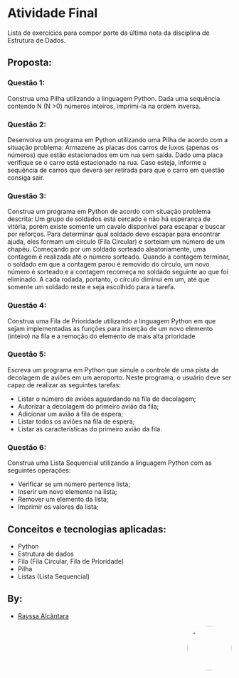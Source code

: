# Atividade Final
Lista de exercícios para compor parte da última nota da disciplina de Estrutura de Dados.

## Proposta:
### Questão 1:
Construa uma Pilha utilizando a linguagem Python. Dada uma sequência contendo N (N >0) números inteiros, imprimi-la na ordem inversa.

### Questão 2:
Desenvolva um programa em Python utilizando uma Pilha de acordo com a situação problema: Armazene as placas dos carros de luxos (apenas os números) que estão estacionados em um rua sem saída. Dado uma placa verifique se o carro está estacionado na rua. Caso esteja, informe a sequência de carros que deverá ser retirada para que o carro em questão consiga sair.

### Questão 3:
Construa um programa em Python de acordo com situação problema descrita: Um grupo de soldados está cercado e não há esperança de vitória, porém existe somente um cavalo disponível para escapar e buscar por reforços. Para determinar qual soldado deve escapar para encontrar ajuda, eles formam um círculo (Fila Circular) e sorteiam um número de um chapéu. Começando por um soldado sorteado aleatoriamente, uma contagem é realizada até o número sorteado. Quando a contagem terminar, o soldado em que a contagem parou é removido do círculo, um novo número é sorteado e a contagem recomeça no soldado seguinte ao que foi eliminado. A cada rodada, portanto, o círculo diminui em um, até que somente um soldado reste e seja escolhido para a tarefa.

### Questão 4:
Construa uma Fila de Prioridade utilizando a linguagem Python em que sejam implementadas as funções para inserção de um novo elemento (inteiro) na fila e a remoção do elemento de mais alta prioridade 

### Questão 5:
Escreva um programa em Python que simule o controle de uma pista de decolagem de aviões em um aeroporto. Neste programa, o usuário deve ser capaz de realizar as seguintes tarefas: 
- Listar o número de aviões aguardando na fila de decolagem;
- Autorizar a decolagem do primeiro avião da fila;
- Adicionar um avião à fila de espera;
- Listar todos os aviões na fila de espera;
- Listar as características do primeiro avião da fila.

### Questão 6:
Construa uma Lista Sequencial utilizando a linguagem Python com as seguintes operações: 
- Verificar se um número pertence lista;
- Inserir um novo elemento na lista;
- Remover um elemento da lista;
- Imprimir os valores da lista;

## Conceitos e tecnologias aplicadas:
- Python
- Estrutura de dados
- Fila (Fila Circular, Fila de Prioridade)
- Pilha
- Listas (Lista Sequencial)

## By:
- [Rayssa Alcântara](https://github.com/rayssawho)

<img align="right" height="100" style="border-radius:50px;" src="https://media2.giphy.com/media/LMt9638dO8dftAjtco/giphy.gif?cid=790b7611405388469d80c2e2dccd46fc528be833cd62d69c&rid=giphy.gif&ct=s">

